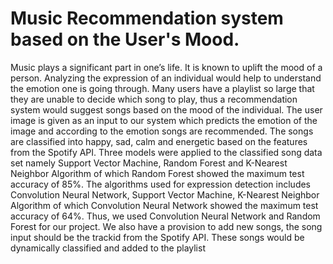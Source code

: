 # Music Recommendation system based on the User's Mood.

   Music plays a significant part in one’s life. It is 
known to uplift the mood of a person. Analyzing the expression of 
an individual would help to understand the emotion one is going 
through. Many users have a playlist so large that they are unable 
to decide which song to play, thus a recommendation system 
would suggest songs based on the mood of the individual. The user 
image is given as an input to our system which predicts the 
emotion of the image and according to the emotion songs are 
recommended. The songs are classified into happy, sad, calm and 
energetic based on the features from the Spotify API. Three 
models were applied to the classified song data set namely Support 
Vector Machine, Random Forest and K-Nearest Neighbor 
Algorithm of which Random Forest showed the maximum test 
accuracy of 85%. The algorithms used for expression detection 
includes Convolution Neural Network, Support Vector Machine, 
K-Nearest Neighbor Algorithm of which Convolution Neural 
Network showed the maximum test accuracy of 64%. Thus, we 
used Convolution Neural Network and Random Forest for our 
project. We also have a provision to add new songs, the song input 
should be the trackid from the Spotify API. These songs would be 
dynamically classified and added to the playlist
